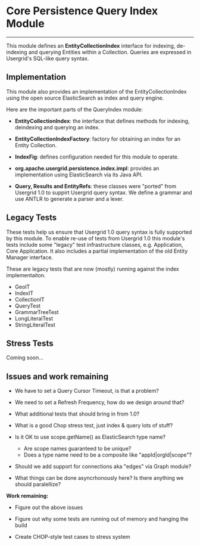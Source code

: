 Core Persistence Query Index Module
===

---
This module defines an __EntityCollectionIndex__ interface for indexing, de-indexing and querying Entities within a Collection. Queries are expressed in Usergrid's SQL-like query syntax. 

Implementation
---
This module also provides an implementation of the EntityCollectionIndex using the open source ElasticSearch as index and query engine. 

Here are the important parts of the QueryIndex module:

* __EntityCollectionIndex__: the interface that defines methods for indexing, deindexing and querying an index. 

* __EntityCollectionIndexFactory__: factory for obtaining an index for an Entity Collection.

* __IndexFig__: defines configuration needed for this module to operate.

* __org.apache.usergrid.persistence.index.impl__: provides an implementation using ElasticSearch via its Java API. 

* __Query, Results and EntityRefs__: these classes were "ported" from Usergrid 1.0 to suppirt Usergrid query syntax. We define a grammar and use ANTLR to generate a parser and a lexer.

Legacy Tests
---
These tests help us ensure that Usergrid 1.0 query syntax is fully supported by this module. To enable re-use of tests from Usergrid 1.0 this module's tests include some "legacy" test infrastructure classes, e.g. Application, Core Application. It also includes a partial implementation of the old Entity Manager interface.

These are legacy tests that are now (mostly) running against the index implementaiton.

* GeoIT
* IndexIT
* CollectionIT
* QueryTest
* GrammarTreeTest
* LongLiteralTest
* StringLiteralTest

Stress Tests
---
Coming soon...


Issues and work remaining
---

* We have to set a Query Cursor Timeout, is that a problem?

* We need to set a Refresh Frequency, how do we design around that?

* What additional tests that should bring in from 1.0?

* What is a good Chop stress test, just index & query lots of stuff?

* Is it OK to use scope.getName() as ElasticSearch type name? 
	* Are scope names guaranteed to be unique? 
	* Does a type name need to be a composite like "appId|orgId|scope"?
	
* Should we add support for connections aka "edges" via Graph module?

* What things can be done asyncrhonously here? Is there anything we should paralellize?



__Work remaining:__

- Figure out the above issues

- Figure out why some tests are running out of memory and hanging the build

- Create CHOP-style test cases to stress system










